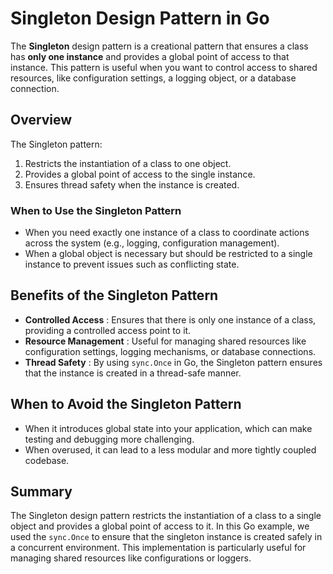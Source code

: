# Singleton Design Pattern in Go

The **Singleton** design pattern is a creational pattern that ensures a class has **only one instance** and provides a global point of access to that instance. This pattern is useful when you want to control access to shared resources, like configuration settings, a logging object, or a database connection.

## Overview

The Singleton pattern:

1. Restricts the instantiation of a class to one object.
2. Provides a global point of access to the single instance.
3. Ensures thread safety when the instance is created.

### When to Use the Singleton Pattern

* When you need exactly one instance of a class to coordinate actions across the system (e.g., logging, configuration management).
* When a global object is necessary but should be restricted to a single instance to prevent issues such as conflicting state.

## Benefits of the Singleton Pattern

* **Controlled Access** : Ensures that there is only one instance of a class, providing a controlled access point to it.
* **Resource Management** : Useful for managing shared resources like configuration settings, logging mechanisms, or database connections.
* **Thread Safety** : By using `sync.Once` in Go, the Singleton pattern ensures that the instance is created in a thread-safe manner.

## When to Avoid the Singleton Pattern

* When it introduces global state into your application, which can make testing and debugging more challenging.
* When overused, it can lead to a less modular and more tightly coupled codebase.

## Summary

The Singleton design pattern restricts the instantiation of a class to a single object and provides a global point of access to it. In this Go example, we used the `sync.Once` to ensure that the singleton instance is created safely in a concurrent environment. This implementation is particularly useful for managing shared resources like configurations or loggers.
